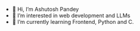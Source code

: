 - 👋 Hi, I’m Ashutosh Pandey
- 👀 I’m interested in web development and LLMs
- 🌱 I’m currently learning Frontend, Python and C.

